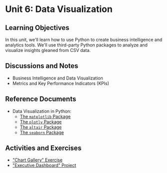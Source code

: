 
# Unit 6: Data Visualization

## Learning Objectives

In this unit, we'll learn how to use Python to create business intelligence and analytics tools. We'll use third-party Python packages to analyze and visualize insights gleaned from CSV data.

## Discussions and Notes

  + Business Intelligence and Data Visualization
  + Metrics and Key Performance Indicators (KPIs)

## Reference Documents

  + Data Visualization in Python:
    + [The `matplotlib` Package](/notes/python/packages/matplotlib.md)
    + [The `plotly` Package](/notes/python/packages/plotly.md)
    + [The `altair` Package](/notes/python/packages/altair.md)
    + [The `seaborn` Package](/notes/python/packages/seaborn.md)

## Activities and Exercises

  + ["Chart Gallery" Exercise](/exercises/chart-gallery/README.md)
  + ["Executive Dashboard" Project](/projects/exec-dash/README.md)
